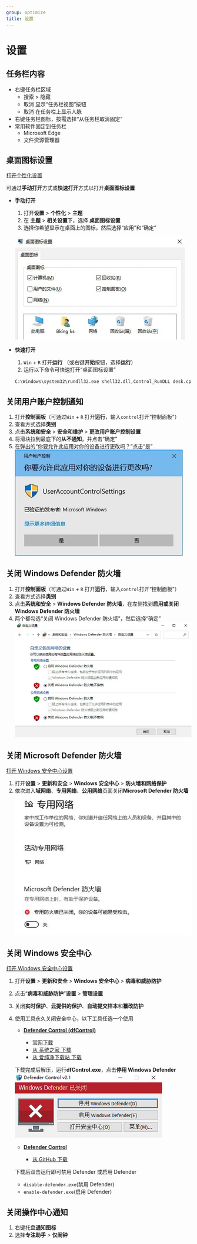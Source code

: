 ```yaml
---
group: optimize
title: 设置
---
```


# 设置

## 任务栏内容

- 右键任务栏区域
  - 搜索 > 隐藏
  - 取消 显示“任务栏视图”按钮
  - 取消 在任务栏上显示人脉
- 右键任务栏图标，按需选择“从任务栏取消固定”
- 常用软件固定到任务栏
  - Microsoft Edge
  - 文件资源管理器

## 桌面图标设置

<a href="ms-settings:themes">打开个性化设置</a>

可通过**手动打开**方式或**快速打开**方式以打开**桌面图标设置**

- **手动打开**

  1. 打开**设置** > **个性化** > **主题**
  2. 在 **主题** > **相关设置**下，选择 **桌面图标设置**
  3. 选择你希望显示在桌面上的图标，然后选择“应用”和“确定”

  ![](./images/setting-screenshot-1.webp)

- **快速打开**

  1. `Win` + `R` 打开**运行** （或右键**开始**按钮，选择**运行**）
  2. 运行以下命令可快速打开“桌面图标设置”

  ```cmd
  C:\Windows\system32\rundll32.exe shell32.dll,Control_RunDLL desk.cpl,,0
  ```

## 关闭用户账户控制通知

1. 打开**控制面板**（可通过`Win` + `R` 打开**运行**，输入`control`打开“控制面板”）
2. 查看方式选择**类别**
3. 点击**系统和安全** > **安全和维护** > **更改用户账户控制设置**
4. 将滑块拉到最底下的**从不通知**，并点击“确定”
5. 在弹出的“你要允许此应用对你的设备进行更改吗？”点击“是”
   ![](./images/setting-screenshot-2.webp)

## 关闭 Windows Defender 防火墙

1. 打开**控制面板**（可通过`Win` + `R` 打开**运行**，输入`control`打开“控制面板”）
2. 查看方式选择**类别**
3. 点击**系统和安全** > **Windows Defender 防火墙**，在左侧找到**启用或关闭 Windows Defender 防火墙**
4. 两个都勾选“关闭 Windows Defender 防火墙”，然后选择“确定”
   ![](./images/setting-screenshot-3.webp)

## 关闭 Microsoft Defender 防火墙

<a href="ms-settings:windowsdefender">打开 Windows 安全中心设置</a>

1. 打开**设置** > **更新和安全** > **Windows 安全中心** > **防火墙和网络保护**
2. 依次进入**域网络**、**专用网络**、**公用网络**页面关闭**Microsoft Defender 防火墙**
   ![](./images/setting-screenshot-4.webp)

## 关闭 Windows 安全中心

<a href="ms-settings:windowsdefender">打开 Windows 安全中心设置</a>

1. 打开**设置** > **更新和安全** > **Windows 安全中心** > **病毒和威胁防护**
2. 点击“**病毒和威胁防护**”**设置** > **管理设置**
3. 关闭**实时保护**、**云提供的保护**、**自动提交样本**和**纂改防护**
4. 使用工具永久关闭安全中心，以下工具任选一个使用

   - [**Defender Control (dfControl)**](https://www.sordum.org/9480/defender-control-v2-1/)

     - [官网下载](https://www.sordum.org/files/downloads.php?st-defender-control)
     - [从 系统之家 下载](https://www.xitongzhijia.net/soft/243200.html)
     - [从 爱纯净下载站 下载](http://www.aichunjing.com/soft/2019-09-08/786.html)

   下载完成后解压，运行**dfControl.exe**，点击**停用 Windows Defender**
   ![](./images/setting-screenshot-5.webp)

   - [**Defender Control**](https://github.com/qtkite/defender-control)

     - [从 GitHub 下载](https://github.com/qtkite/defender-control/releases)

   下载后双击运行即可禁用 Defender 或启用 Defender

   - `disable-defender.exe`(禁用 Defender)
   - `enable-defender.exe`(启用 Defender)

## 关闭操作中心通知

1. 右键托盘**通知图标**
2. 选择**专注助手** > **仅闹钟**
